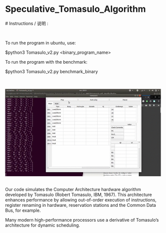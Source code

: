 # Speculative_Tomasulo_Algorithm

\# Instructions / 说明 :

<br>

To run the program in ubuntu, use:

$python3 Tomasulo_v2.py <binary_program_name>

To run the program with the benchmark:

$python3 Tomasulo_v2.py benchmark_binary

<br>
<br>

<img src="image/Tomasulo.gif">

<br>
<br>

Our code simulates the Computer Architecture hardware algorithm developed by Tomasulo (Robert Tomasulo, IBM, 1967). This architecture enhances performance by allowing out-of-order execution of instructions, register renaming in hardware, reservation stations and the Common Data Bus, for example.

Many modern high-performance processors use a derivative of Tomasulo’s architecture for dynamic scheduling.
